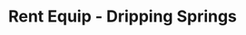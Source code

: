 ---
title: "Rent Equip - Dripping Springs"
url: /dripping-springs/rent-equip-dripping-springs/
shop: Mieten
---